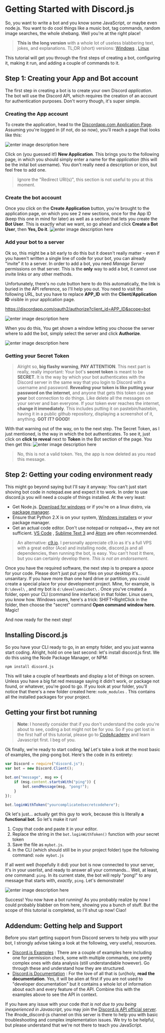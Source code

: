 # Getting Started with Discord.js

So, you want to write a bot and you know some JavaScript, or maybe even node.js. You want to do cool things like a music bot, tag commands, random image searches, the whole shebang. Well you're at the right place!

> **This is the long version** with a whole lot of useless blabbering text, jokes, and explanations. 
> TL;DR (short) versions: [Windows]() , [Linux]()

This tutorial will get you through the first steps of creating a bot, configuring it, making it run, and adding a couple of commands to it. 

## Step 1: Creating your App and Bot account
The first step in creating a bot is to create your own Discord *application*. The bot will use the Discord API, which requires the creation of an account for authentication purposes. Don't worry though, it's super simple. 

### Creating the App account

To create the application, head to the [Discordapp.com Application Page](https://discordapp.com/developers/applications/me). Assuming you're logged in (if not, do so now), you'll reach a page that looks like this: 

![enter image description here](http://i.imgur.com/geAQzyc.png)

Click on (you guessed it!) **New Application**. This brings you to the following page, in which you should simply enter a name for the *application* (this will be the inital bot username). You don't really need a description or icon, but feel free to add one.

> Ignore the "Redirect URI(s)", this section is not useful to you at this moment.

### Create the bot account

Once you click on the **Create Application** button, you're brought to the application page, on which you see 2 new sections, once for the App ID (keep this one in mind for later) as well as a section that lets you create the **Bot User**. This is exactly what we want, so go ahead and click **Create a Bot User**, then **Yes, Do it**.
![enter image description here](http://i.imgur.com/apFCWyQ.png)


### Add your bot to a server

Ok so, this might be a bit early to do this but it doesn't really matter - even if you haven't written a single line of code for your bot, you can already "invite" it to a server. In order to add a bot, you need *Manage Server* permissions on that server. This is the **only** way to add a bot, it cannot use invite links or any other methods.

Unfortunately, there's no cute button here to do this automatically, the link is buried in the API reference, so I'll help you out. You need to visit the following URL, but you have to replace **APP_ID** with the **Client/Application ID** visible in your application page.

https://discordapp.com/oauth2/authorize?client_id=APP_ID&scope=bot

![enter image description here](http://i.imgur.com/5ojWF2M.png)

When you do this, You get shown a window letting you choose the server where to add the bot, simply select the server and click **Authorize**.

![enter image description here](http://i.imgur.com/3XT7MCi.png)

### Getting your Secret Token

> Alright so, **big flashy warning**, **PAY ATTENTION**. This next part is really, really important: Your bot's **secret token** is meant to be **SECRET**. It is the way by which your bot authenticates with the Discord server in the same way that you login to Discord with a username and password. **Revealing your token is like putting your password on the internet**, and anyone that gets this token can use **your** bot connection to do things. Like delete all the messages on your server and ban everyone. If your token ever reaches the internet, **change it immediately**. This includes putting it on pastebin/hastebin, having it in a public github repository, displaying a screenshot of it, anything. **GOT IT? GOOD!**

With that warning out of the way, on to the next step. The Secret Token, as I just mentioned, is the way in which the bot authenticates. To see it, just click on **click to reveal** next to **Token** in the Bot section of the page. You then get this: 
![enter image description here](http://i.imgur.com/6iaWr3u.png)
> No, this is not a valid token. Yes, the app is now deleted as you read this message. 

## Step 2: Getting your coding environment ready

This might go beyond saying but I'll say it anyway: You can't just start shoving bot code in notepad.exe and expect it to work. In order to use discord.js you will need a couple of things installed. At the very least:

 - Get Node.js. [Download for windows](https://nodejs.org/en/download/) or if you're on a linux distro, via [package manager](https://nodejs.org/en/download/package-manager/). 
 - Ensure that Python 2.X is on your system, [Windows installers](https://www.python.org/downloads/) or your package manager.
 - Get an actual code editor. Don't use notepad or notepad++, they are not sufficient. [VS Code](https://www.visualstudio.com/en-us/products/code-vs.aspx) , [Sublime Text 3](https://www.sublimetext.com/3) and [Atom](https://atom.io/) are often recommended.

> An alternative: [c9.io](https://c9.io/). I personally appreciate c9.io as it's a full VPS with a great editor (Ace) and installing node, discord.js and all dependencies, then running the bot, is easy. You can't host it there, but you can certainly develop there. *This is not an endorsement*. 

Once you have the required software, the next step is to prepare a *space* for your code. Please don't just put your files on your desktop it's... unsanitary. If you have more than one hard drive or partition, you could create a special place for your development project. Mine, for example, is `D:\devel\` , and my bot is `d:\devel\omnicbot\` . Once you've created a folder, open your CLI (command line interface) in that folder. Linux users, you know how. Windows users, here's a trick: SHIFT+RightClick in the folder, then choose the "secret" command **Open command window here**. Magic!

And now ready for the next step!

## Installing Discord.js

So you have your CLI ready to go, in an empty folder, and you just wanna start coding. Alright, hold on one last second: let's install discord.js first. We do this using the Node Package Manager, or NPM: 

`npm install discord.js`

This will take a couple of heartbeats and display a lot of things on screen. Unless you have a big fat red message saying it didn't work, or package not found, or whatever, you're good to go. If you look at your folder, you'll notice that there's a new folder created here: `node_modules` . This contains all the installed packages for your project. 

## Getting your first bot running
> **Note**: I honestly consider that if you don't understand the code you're about to see, coding a bot might not be for you. So if you get lost in the first half of this tutorial, please go to [CodeAcademy](https://www.codecademy.com/learn/javascript) and learn Javascript first. I beg of you.

Ok finally, we're ready to start coding. **\o/**
Let's take a look at the most basic of examples, the ping-pong bot. Here's the code in its entirety: 

```js
var Discord = require("discord.js");
var bot = new Discord.Client();

bot.on("message", msg => {
	if (msg.content.startsWith("ping")) {
		bot.sendMessage(msg, "pong!");
	}
});

bot.loginWithToken("yourcomplicatedsecretcodehere");
```

Ok let's just... actually get this guy to work, because this is literally **a functional bot**. So let's make it run! 

 1. Copy that code and paste it in your editor.
 2. Replace the string in the `bot.loginWithToken()` function with *your* secret token
 3. Save the file as `mybot.js`.
 4. In the CLI (which should still be in your project folder) type the following command: `node mybot.js`

If all went well (hopefully it did) your bot is now connected to your server, it's in your userlist, and ready to answer all your commands... Well, at least, *one* command: `ping`. In its current state, the bot will reply "pong!" to any message that starts with, *exactly*, `ping`. Let's demonstrate!

![enter image description here](http://i.imgur.com/kSJDuwg.png)

Success! You now have a bot running! As you probably realize by now I could probably blabber on from here, showing you a bunch of stuff. But the scope of this tutorial is completed, so I'll shut up now! Ciao!

## Addendum: Getting help and Support
Before you start getting support from Discord servers to help you with your bot, I strongly advise taking a look at the following, very useful, resources. 

 - [Discord.js Examples](https://github.com/hydrabolt/discord.js/tree/master/examples) : There are a couple of examples here including one for permission check, some with multiple commands, one pretty complex ones with data analysis (still understandable however). Go through these and understand how they are structured.
 - [Discord.js Documentation](http://discordjs.readthedocs.io/en/latest/index.html) : For the love of all that is (un)holy, **read the documentation**. Yes, it will be alien at first if you are not used to "developer documentation" but it contains a whole lot of information about each and every feature of the API. Combine this with the examples above to see the API in context.

If you have any issue with your code *that is not due to you being inexperienced in Javascript*, you may join the [Discord.js API official server](https://discord.gg/seraph-leblanc-oracle). The #node_discord-js channel on this server is there to help you with basic troubleshooting and complex implementation issues. We try to be helpful, but please understand that we're not there to teach you JavaScript. 